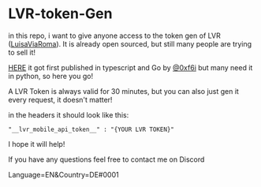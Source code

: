 # LVR-token-Gen

in this repo, i want to give anyone access to the token gen of LVR ([LuisaViaRoma](https://www.luisaviaroma.com/)). It is already open sourced, but still many people are trying to sell it!

[HERE](https://github.com/0xf6i/lvr-token-gen) it got first published in typescript and Go by [@0xf6i](https://github.com/0xf6i/)
but many need it in python, so here you go!

A LVR Token is always valid for 30 minutes, but you can also just gen it every request, it doesn't matter!

in the headers it should look like this:
```
"__lvr_mobile_api_token__" : "{YOUR LVR TOKEN}"
```

I hope it will help!

If you have any questions feel free to contact me on Discord 

Language=EN&Country=DE#0001


